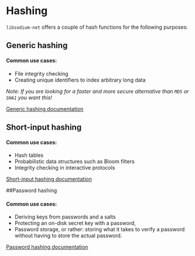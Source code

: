 # Hashing

`libsodium-net` offers a couple of hash functions for the following purposes:


## Generic hashing
#### Common use cases:
* File integrity checking
* Creating unique identifiers to index arbitrary long data

*Note: If you are looking for a faster and more secure alternative than `MD5` or `SHA1` you want this!*

[Generic hashing documentation](generic_hashing.md)
	
## Short-input hashing
#### Common use cases:

* Hash tables
* Probabilistic data structures such as Bloom filters
* Integrity checking in interactive protocols

[Short-input hashing documentation](short-input_hashing.md)
	
##Password hashing
#### Common use cases:

* Deriving keys from passwords and a salts
* Protecting an on-disk secret key with a password,
* Password storage, or rather: storing what it takes to verify a password without having to store the actual password.

[Password hashing documentation](../password_hashing/README.md)